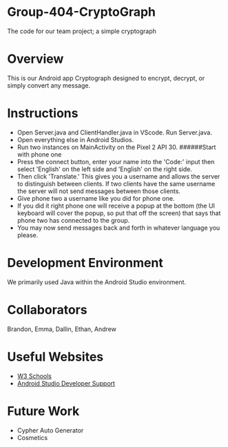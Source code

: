 # Group-404-CryptoGraph
The code for our team project; a simple cryptograph
# Overview

This is our Android app Cryptograph designed to encrypt, decrypt, or simply convert any message.

# Instructions 

* Open Server.java and ClientHandler.java in VScode. Run Server.java.
* Open everything else in Android Studios. 
* Run two instances on MainActivity on the Pixel 2 API 30.
######Start with phone one
* Press the connect button, enter your name into the 'Code:' input then select 'English' on the left side and 'English' on the right side. 
* Then click 'Translate.' This gives you a username and allows the server to distinguish between clients. If two clients have the same username the server will not send messages between those clients.
* Give phone two a username like you did for phone one.
* If you did it right phone one will receive a popup at the bottom (the UI keyboard will cover the popup, so put that off the screen) that says that phone two has connected to the group. 
* You may now send messages back and forth in whatever language you please. 


# Development Environment
We primarily used Java within the Android Studio environment.

# Collaborators
Brandon, Emma, Dallin, Ethan, Andrew

# Useful Websites
* [W3 Schools](https://www.w3schools.com/java/default.asp)
* [Android Studio Developer Support](https://developer.android.com/support)

# Future Work
* Cypher Auto Generator
* Cosmetics
